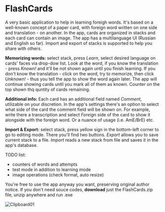 # FlashCards
A very basic application to help in learning foreigh words. It's based on a well-known concept of a paper card, with foreign word written on one side and translation - on another. In the app, cards are organized in stacks and each card can contain an image. The app has a multilanguage UI (Russian and English so far). Import and export of stacks is supported to help you share with others.

**Memorizing words:** select stack, press _Learn_, select desired language on cards' faces via drop-dow list. Look at the word, if you know the translation - press _Known!_ and it'll be not shown again until you finish learning. If you don't know the translation - click on the word, try to memorize, then click _Unknown!_ - thus you tell the app to show the word again later. The app will continue showing cards until you mark all of them as known. Counter on the top shown thq quntity of cards remaining.

**Additional info:** Each card has an additional field named _Comment_, utilizable on your discretion. In the app's settings there's an option to select what side of the card the comment field will be shown on. For example, write there a transcription and select _Foreign_ side of the card to show it alongside with the foreign word. Or a nuance of usage (i.e. AmE/BrE) etc. 

**Import & Export:** select stack, press yellow sign in the bottom-left corner to go to editing mode. There you'll find two buttons. _Export_ allows you to save current stack to a file. _Import_ reads a new stack from file and saves it in the app's database. 

TODO list: 
- counters of words and attempts
- test mode in addition to learning mode
- image operations (check format, auto resize)

You're free to use the app anyway you want, preserving original author notice.
If you don't need souce codes, **download** just the FlashCards.zip file, unzip anywhere and run .exe

![Clipboard01](https://user-images.githubusercontent.com/86118729/147366197-7870855e-2462-4010-9f96-0d2c651c06c0.jpg)
